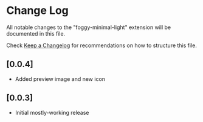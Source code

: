 # Change Log

All notable changes to the "foggy-minimal-light" extension will be documented in this file.

Check [Keep a Changelog](http://keepachangelog.com/) for recommendations on how to structure this file.

## [0.0.4]

- Added preview image and new icon

## [0.0.3]

- Initial mostly-working release
